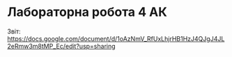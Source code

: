# Лабораторна робота 4 АК
Звіт: https://docs.google.com/document/d/1oAzNmV_RfUxLhjrHB1HzJ4QJgJ4JL2eRmw3m8tMP_Ec/edit?usp=sharing
